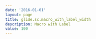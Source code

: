 ```yaml
---
date: '2016-01-01'
layout: page
title: glide.sc.macro_with_label_width
description: Macro with Label
value: 100
---
```

